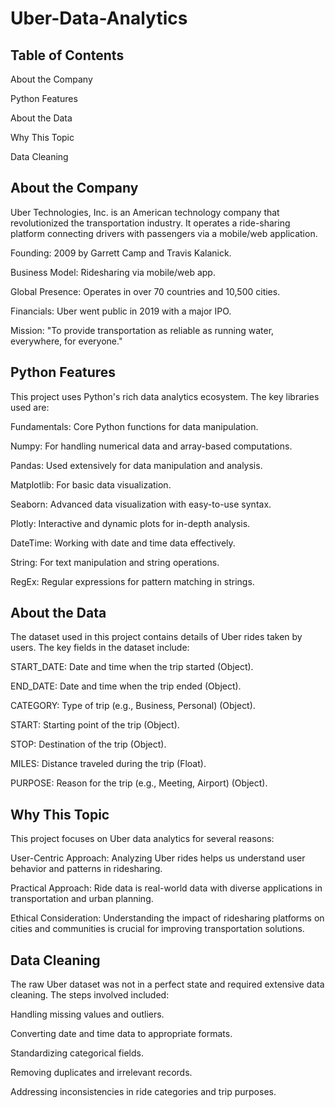 # Uber-Data-Analytics

## Table of Contents

About the Company

Python Features

About the Data

Why This Topic

Data Cleaning

## About the Company

Uber Technologies, Inc. is an American technology company that revolutionized the transportation industry. It operates a ride-sharing platform connecting drivers with passengers via a mobile/web application.

Founding: 2009 by Garrett Camp and Travis Kalanick.

Business Model: Ridesharing via mobile/web app.

Global Presence: Operates in over 70 countries and 10,500 cities.

Financials: Uber went public in 2019 with a major IPO.

Mission: "To provide transportation as reliable as running water, everywhere, for everyone."

## Python Features

This project uses Python's rich data analytics ecosystem. The key libraries used are:

Fundamentals: Core Python functions for data manipulation.

Numpy: For handling numerical data and array-based computations.

Pandas: Used extensively for data manipulation and analysis.

Matplotlib: For basic data visualization.

Seaborn: Advanced data visualization with easy-to-use syntax.

Plotly: Interactive and dynamic plots for in-depth analysis.

DateTime: Working with date and time data effectively.

String: For text manipulation and string operations.

RegEx: Regular expressions for pattern matching in strings.

## About the Data

The dataset used in this project contains details of Uber rides taken by users. The key fields in the dataset include:

START_DATE: Date and time when the trip started (Object).

END_DATE: Date and time when the trip ended (Object).

CATEGORY: Type of trip (e.g., Business, Personal) (Object).

START: Starting point of the trip (Object).

STOP: Destination of the trip (Object).

MILES: Distance traveled during the trip (Float).

PURPOSE: Reason for the trip (e.g., Meeting, Airport) (Object).

## Why This Topic

This project focuses on Uber data analytics for several reasons:

User-Centric Approach: Analyzing Uber rides helps us understand user behavior and patterns in ridesharing.

Practical Approach: Ride data is real-world data with diverse applications in transportation and urban planning.

Ethical Consideration: Understanding the impact of ridesharing platforms on cities and communities is crucial for improving transportation solutions.

## Data Cleaning

The raw Uber dataset was not in a perfect state and required extensive data cleaning. The steps involved included:

Handling missing values and outliers.

Converting date and time data to appropriate formats.

Standardizing categorical fields.

Removing duplicates and irrelevant records.

Addressing inconsistencies in ride categories and trip purposes.
